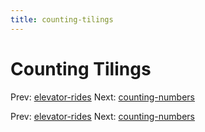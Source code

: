 ```yaml
---
title: counting-tilings
---
```




# Counting Tilings

Prev: [elevator-rides](elevator-rides.md) Next:
[counting-numbers](counting-numbers.md)

Prev: [elevator-rides](elevator-rides.md) Next:
[counting-numbers](counting-numbers.md)
